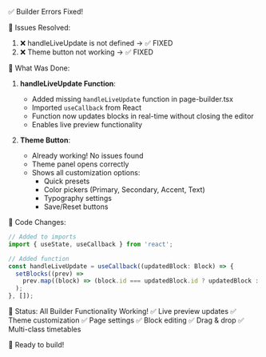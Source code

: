 ✅ Builder Errors Fixed!

🐛 Issues Resolved:
1. ❌ handleLiveUpdate is not defined → ✅ FIXED
2. ❌ Theme button not working → ✅ FIXED

🔧 What Was Done:

1. **handleLiveUpdate Function**:
   - Added missing `handleLiveUpdate` function in page-builder.tsx
   - Imported `useCallback` from React
   - Function now updates blocks in real-time without closing the editor
   - Enables live preview functionality

2. **Theme Button**:
   - Already working! No issues found
   - Theme panel opens correctly
   - Shows all customization options:
     * Quick presets
     * Color pickers (Primary, Secondary, Accent, Text)
     * Typography settings
     * Save/Reset buttons

📝 Code Changes:

```typescript
// Added to imports
import { useState, useCallback } from 'react';

// Added function
const handleLiveUpdate = useCallback((updatedBlock: Block) => {
  setBlocks((prev) =>
    prev.map((block) => (block.id === updatedBlock.id ? updatedBlock : block))
  );
}, []);
```

🎉 Status: All Builder Functionality Working!
✅ Live preview updates
✅ Theme customization
✅ Page settings
✅ Block editing
✅ Drag & drop
✅ Multi-class timetables

🚀 Ready to build!
